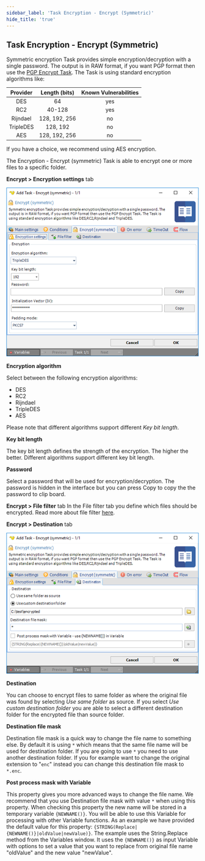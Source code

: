 ```yaml
---
sidebar_label: 'Task Encryption - Encrypt (Symmetric)'
hide_title: 'true'
---
```


## Task Encryption - Encrypt (Symmetric)

Symmetric encryption Task provides simple encryption/decryption with a single password. The output is in RAW format, if you want PGP format then use the [PGP Encrypt Task](job-tasks-encryption-tasks-task-encryption-pgp-encrypt). The Task is using standard encryption algorithms like:
 
| Provider | Length (bits) | Known Vulnerabilities |
|:---:|:---:|:---:|
| DES | 64 | yes |
| RC2 | 40-128 | yes |
| Rijndael | 128, 192, 256 | no |
| TripleDES | 128, 192 | no |
| AES | 128, 192, 256 | no |
 
If you have a choice, we recommend using AES encryption.
 
The Encryption - Encrypt (symmetric) Task is able to encrypt one or more files to a specific folder.
 
**Encrypt > Encryption settings** tab

![](../../../static/img/taskencryptsymmetricsettings.png)

**Encryption algorithm**

Select between the following encryption algorithms:
* DES
* RC2
* Rijndael
* TripleDES
* AES
 
Please note that different algorithms support different *Key bit length*.
 
**Key bit length**

The key bit length defines the strength of the encryption. The higher the better. Different algorithms support different key bit length.
 
**Password**

Select a password that will be used for encryption/decryption. The password is hidden in the interface but you can press Copy to copy the the password to clip board.
 
**Encrypt > File filter** tab
In the File filter tab you define which files should be encrypted. Read more about file filter [here](job-tasks-file-filter).
 
**Encrypt > Destination** tab

![](../../../static/img/taskencryptsymmetricdestination.png)

**Destination**

You can choose to encrypt files to same folder as where the original file was found by selecting *Use same folder* as source. If you select *Use custom destination folder* you are able to select a different destination folder for the encrypted file than source folder.
 
**Destination file mask**

Destination file mask is a quick way to change the file name to something else. By default it is using `*` which means that the same file name will be used for destination folder. If you are going to use `*` you need to use another destination folder. If you for example want to change the original extension to "`enc`" instead you can change this destination file mask to `*.enc`.
 
**Post process mask with Variable**

This property gives you more advanced ways to change the file name. We recommend that you use Destination file mask with value `*` when using this property. When checking this property the new name will be stored in a temporary variable `{NEWNAME()}`. You will be able to use this Variable for processing with other Variable functions. As an example we have provided the default value for this property: `{STRING(Replace|{NEWNAME()}|oldValue|newValue)}`. The example uses the String.Replace method from the Variables window. It uses the `{NEWNAME()}` as input Variable with options to set a value that you want to replace from original file name "oldValue" and the new value "newValue".